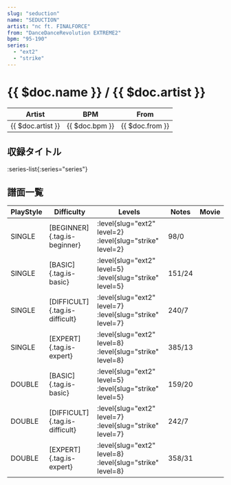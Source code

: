 ```yaml
---
slug: "seduction"
name: "SEDUCTION"
artist: "nc ft. FINALFORCE"
from: "DanceDanceRevolution EXTREME2"
bpm: "95-190"
series:
  - "ext2"
  - "strike"
---
```


# {{ $doc.name }} / {{ $doc.artist }}

|Artist|BPM|From|
|------|---|----|
|{{ $doc.artist }}|{{ $doc.bpm }}|{{ $doc.from }}|

## 収録タイトル

:series-list{:series="series"}

## 譜面一覧

|PlayStyle|Difficulty|Levels|Notes|Movie|
|---------|----------|------|-----|-----|
|SINGLE|[BEGINNER]{.tag.is-beginner}|<div class="field is-grouped is-grouped-multiline">:level{slug="ext2" level=2} :level{slug="strike" level=2}</div>|98/0||
|SINGLE|[BASIC]{.tag.is-basic}|<div class="field is-grouped is-grouped-multiline">:level{slug="ext2" level=5} :level{slug="strike" level=5}</div>|151/24||
|SINGLE|[DIFFICULT]{.tag.is-difficult}|<div class="field is-grouped is-grouped-multiline">:level{slug="ext2" level=7} :level{slug="strike" level=7}</div>|240/7||
|SINGLE|[EXPERT]{.tag.is-expert}|<div class="field is-grouped is-grouped-multiline">:level{slug="ext2" level=8} :level{slug="strike" level=8}</div>|385/13||
|DOUBLE|[BASIC]{.tag.is-basic}|<div class="field is-grouped is-grouped-multiline">:level{slug="ext2" level=5} :level{slug="strike" level=5}</div>|159/20||
|DOUBLE|[DIFFICULT]{.tag.is-difficult}|<div class="field is-grouped is-grouped-multiline">:level{slug="ext2" level=7} :level{slug="strike" level=7}</div>|242/7||
|DOUBLE|[EXPERT]{.tag.is-expert}|<div class="field is-grouped is-grouped-multiline">:level{slug="ext2" level=8} :level{slug="strike" level=8}</div>|358/31||
